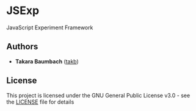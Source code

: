# JSExp
JavaScript Experiment Framework

## Authors

* **Takara Baumbach** ([takb](https://github.com/takb))

## License

This project is licensed under the GNU General Public License v3.0 - see the [LICENSE](LICENSE) file for details
